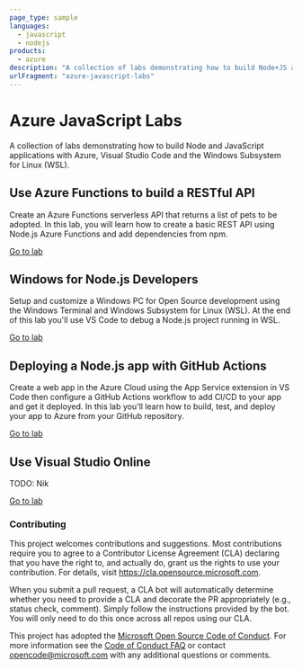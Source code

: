 ```yaml
---
page_type: sample
languages:
  - javascript
  - nodejs
products:
  - azure
description: "A collection of labs demonstrating how to build Node+JS applications with Azure, Visual Studio Code and the Windows Subsystem for Linux (WSL)."
urlFragment: "azure-javascript-labs"
---
```


# Azure JavaScript Labs

A collection of labs demonstrating how to build Node and JavaScript applications with Azure, Visual Studio Code and the Windows Subsystem for Linux (WSL).

<!--
Guidelines on README format: https://review.docs.microsoft.com/help/onboard/admin/samples/concepts/readme-template?branch=master

Guidance on onboarding samples to docs.microsoft.com/samples: https://review.docs.microsoft.com/help/onboard/admin/samples/process/onboarding?branch=master

Taxonomies for products and languages: https://review.docs.microsoft.com/new-hope/information-architecture/metadata/taxonomies?branch=master
-->

## Use Azure Functions to build a RESTful API

Create an Azure Functions serverless API that returns a list of pets to be adopted. In this lab, you will learn how to create a basic REST API using Node.js Azure Functions and add dependencies from npm.

[Go to lab](1-vscode-serverless/README.md)

## Windows for Node.js Developers

Setup and customize a Windows PC for Open Source development using the Windows Terminal and Windows Subsystem for Linux (WSL). At the end of this lab you'll use VS Code to debug a Node.js project running in WSL.

[Go to lab](2-windows-oss-terminal-wsl/README.md)

## Deploying a Node.js app with GitHub Actions

Create a web app in the Azure Cloud using the App Service extension in VS Code then configure a GitHub Actions workflow to add CI/CD to your app and get it deployed. In this lab you'll learn how to build, test, and deploy your app to Azure from your GitHub repository.

[Go to lab](3-github-actions)

## Use Visual Studio Online

TODO: Nik

[Go to lab](4-vso)

### Contributing

This project welcomes contributions and suggestions. Most contributions require you to agree to a
Contributor License Agreement (CLA) declaring that you have the right to, and actually do, grant us
the rights to use your contribution. For details, visit https://cla.opensource.microsoft.com.

When you submit a pull request, a CLA bot will automatically determine whether you need to provide
a CLA and decorate the PR appropriately (e.g., status check, comment). Simply follow the instructions
provided by the bot. You will only need to do this once across all repos using our CLA.

This project has adopted the [Microsoft Open Source Code of Conduct](https://opensource.microsoft.com/codeofconduct/).
For more information see the [Code of Conduct FAQ](https://opensource.microsoft.com/codeofconduct/faq/) or
contact [opencode@microsoft.com](mailto:opencode@microsoft.com) with any additional questions or comments.
